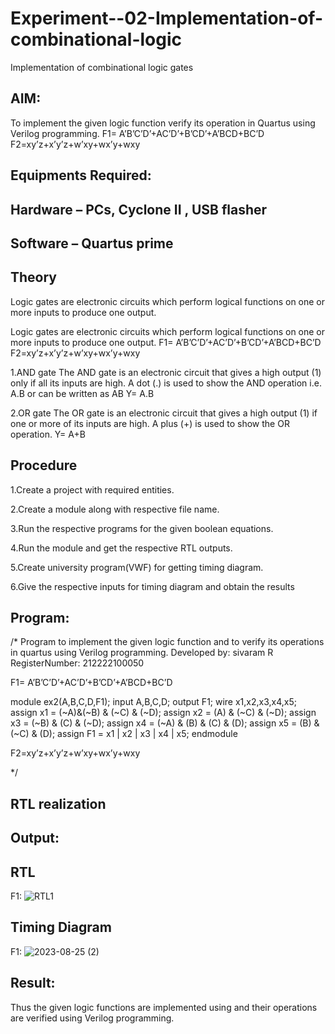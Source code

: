 # Experiment--02-Implementation-of-combinational-logic
Implementation of combinational logic gates
 
## AIM:
To implement the given logic function verify its operation in Quartus using Verilog programming.
 F1= A’B’C’D’+AC’D’+B’CD’+A’BCD+BC’D
F2=xy’z+x’y’z+w’xy+wx’y+wxy
 
 
 
## Equipments Required:
## Hardware – PCs, Cyclone II , USB flasher
## Software – Quartus prime


## Theory
Logic gates are electronic circuits which perform logical functions on one or more inputs to produce one output.

Logic gates are electronic circuits which perform logical functions on one or more inputs to produce one output. F1= A’B’C’D’+AC’D’+B’CD’+A’BCD+BC’D F2=xy’z+x’y’z+w’xy+wx’y+wxy

1.AND gate The AND gate is an electronic circuit that gives a high output (1) only if all its inputs are high. A dot (.) is used to show the AND operation i.e. A.B or can be written as AB Y= A.B

2.OR gate The OR gate is an electronic circuit that gives a high output (1) if one or more of its inputs are high. A plus (+) is used to show the OR operation. Y= A+B
 
## Procedure
1.Create a project with required entities.

2.Create a module along with respective file name.

3.Run the respective programs for the given boolean equations.

4.Run the module and get the respective RTL outputs.

5.Create university program(VWF) for getting timing diagram.

6.Give the respective inputs for timing diagram and obtain the results
## Program:
/*
Program to implement the given logic function and to verify its operations in quartus using Verilog programming.
Developed by: sivaram R
RegisterNumber:  212222100050

F1= A’B’C’D’+AC’D’+B’CD’+A’BCD+BC’D

module ex2(A,B,C,D,F1);
input A,B,C,D;
output F1;
wire x1,x2,x3,x4,x5;
assign x1 = (~A)&(~B) & (~C) & (~D);
assign x2 = (A) & (~C) & (~D);
assign x3 = (~B) & (C) & (~D);
assign x4 = (~A) & (B) & (C) & (D);
assign x5 = (B) & (~C) & (D);
assign F1 = x1 | x2 | x3 | x4 | x5;
endmodule 

F2=xy’z+x’y’z+w’xy+wx’y+wxy

*/
## RTL realization

## Output:
## RTL
F1:
![RTL1](https://github.com/sivaram-R/Experiment--02-Implementation-of-combinational-logic-/assets/121165794/3109aeff-8262-4967-b27b-3c79b4b443d9)

## Timing Diagram
F1:
![2023-08-25 (2)](https://github.com/sivaram-R/Experiment--02-Implementation-of-combinational-logic-/assets/121165794/2b89a585-3d26-497c-9403-40796c8eba04)

## Result:
Thus the given logic functions are implemented using  and their operations are verified using Verilog programming.
